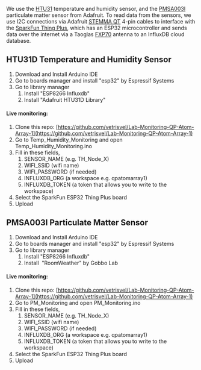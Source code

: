We use the [HTU31](https://www.adafruit.com/product/4832) temperature and humidity sensor, and the [PMSA003I](https://www.adafruit.com/product/4632) particulate matter sensor from Adafruit. To read data from the sensors, we use I2C connections via Adafruit [STEMMA QT](https://www.adafruit.com/product/4210) 4-pin cables to interface with the [SparkFun Thing Plus](https://www.sparkfun.com/sparkfun-thing-plus-esp32-wroom-u-fl.html), which has an ESP32 microcontroller and sends data over the internet via a Taoglas [FXP70](https://www.taoglas.com/product/freedom-fxp70-2-4ghz-flex-pcb-antenna/) antenna to an InfluxDB cloud database.

## HTU31D Temperature and Humidity Sensor

1. Download and Install Arduino IDE
2. Go to boards manager and install "esp32" by Espressif Systems
3. Go to library manager
	1. Install "ESP8266 Influxdb"
	2. Install "Adafruit HTU31D Library"
#### Live monitoring:

1. Clone this repo: [https://github.com/vetrisvel/Lab-Monitoring-QP-Atom-Array-1](https://github.com/vetrisvel/Lab-Monitoring-QP-Atom-Array-1)
2. Go to Temp_Humidity_Monitoring and open Temp_Humidity_Monitoring.ino
3. Fill in these fields,
	1. SENSOR_NAME (e.g. TH_Node_X)
 	2. WIFI_SSID (wifi name)
  	3. WIFI_PASSWORD (if needed)
   	4. INFLUXDB_ORG (a workspace e.g. qpatomarray1)
   	5. INFLUXDB_TOKEN (a token that allows you to write to the workspace)
5. Select the SparkFun ESP32 Thing Plus board
6. Upload    

## PMSA003I Particulate Matter Sensor

1. Download and Install Arduino IDE
2. Go to boards manager and install "esp32" by Espressif Systems
3. Go to library manager
	1. Install "ESP8266 Influxdb"
	2. Install  "RoomWeather" by Gobbo Lab
#### Live monitoring:

1. Clone this repo: [https://github.com/vetrisvel/Lab-Monitoring-QP-Atom-Array-1](https://github.com/vetrisvel/Lab-Monitoring-QP-Atom-Array-1)
2. Go to PM_Monitoring and open PM_Monitoring.ino
3. Fill in these fields,
	1. SENSOR_NAME (e.g. TH_Node_X)
 	2. WIFI_SSID (wifi name)
  	3. WIFI_PASSWORD (if needed)
   	4. INFLUXDB_ORG (a workspace e.g. qpatomarray1)
   	5. INFLUXDB_TOKEN (a token that allows you to write to the workspace)
4. Select the SparkFun ESP32 Thing Plus board
5. Upload
